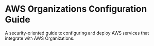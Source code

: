 # AWS Organizations Configuration Guide

A security-oriented guide to configuring and deploy AWS services that integrate with AWS Organizations.
